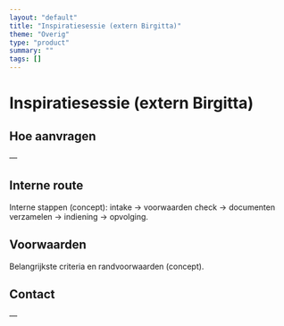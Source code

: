 ```yaml
---
layout: "default"
title: "Inspiratiesessie (extern Birgitta)"
theme: "Overig"
type: "product"
summary: ""
tags: []
---
```

# Inspiratiesessie (extern Birgitta)



## Hoe aanvragen
—

## Interne route
Interne stappen (concept): intake → voorwaarden check → documenten verzamelen → indiening → opvolging.

## Voorwaarden
Belangrijkste criteria en randvoorwaarden (concept).

## Contact
—
